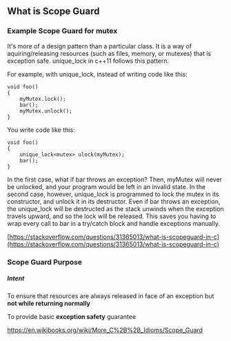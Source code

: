 ## What is Scope Guard

### Example Scope Guard for mutex
It's more of a design pattern than a particular class. It is a way of aquiring/releasing resources \(such as files, memory, or mutexes\) that is exception safe. unique\_lock in c++11 follows this pattern.

For example, with unique\_lock, instead of writing code like this:

```
void foo()
{
    myMutex.lock();
    bar();
    myMutex.unlock();
}
```

You write code like this:

```
void foo()
{
    unique_lock<mutex> ulock(myMutex);
    bar();
}
```

In the first case, what if bar throws an exception? Then, myMutex will never be unlocked, and your program would be left in an invalid state. In the second case, however, unique\_lock is programmed to lock the mutex in its constructor, and unlock it in its destructor. Even if bar throws an exception, the unique\_lock will be destructed as the stack unwinds when the exception travels upward, and so the lock will be released. This saves you having to wrap every call to bar in a try/catch block and handle exceptions manually.

[https://stackoverflow.com/questions/31365013/what-is-scopeguard-in-c](https://stackoverflow.com/questions/31365013/what-is-scopeguard-in-c)

### Scope Guard Purpose

##### Intent
To ensure that resources are always released in face of an exception but __not while returning normally__

To provide basic __exception safety__ guarantee



https://en.wikibooks.org/wiki/More_C%2B%2B_Idioms/Scope_Guard